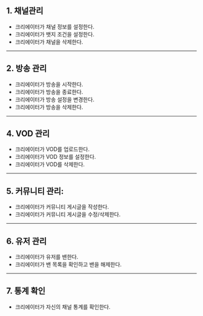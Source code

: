 ## 1. 채널관리
  - 크리에이터가 채널 정보를 설정한다.
  - 크리에이터가 뱃지 조건을 설정한다.
  - 크리에이터가 채널을 삭제한다.

---

## 2. 방송 관리
  - 크리에이터가 방송을 시작한다.
  - 크리에이터가 방송을 종료한다.
  - 크리에이터가 방송 설정을 변경한다.
  - 크리에이터가 방송을 삭제한다.

---

## 4. VOD 관리
  - 크리에이터가 VOD를 업로드한다.
  - 크리에이터가 VOD 정보를 설정한다.
  - 크리에이터가 VOD를 삭제한다.

--- 

## 5. 커뮤니티 관리:
  - 크리에이터가 커뮤니티 게시글을 작성한다.
  - 크리에이터가 커뮤니티 게시글을 수정/삭제한다.

---

## 6. 유저 관리
  - 크리에이터가 유저를 밴한다.
  - 크리에이터가 밴 목록을 확인하고 밴을 해제한다.

---

## 7. 통계 확인
  - 크리에이터가 자신의 채널 통계를 확인한다.
